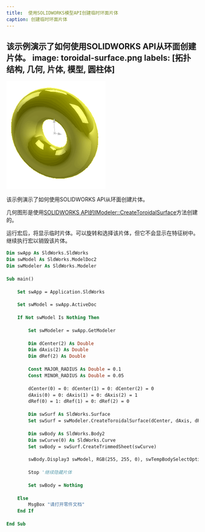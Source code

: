 ```yaml
---
title:  使用SOLIDWORKS模型API创建临时环面片体
caption: 创建临时环面片体
---
```

 该示例演示了如何使用SOLIDWORKS API从环面创建片体。
image: toroidal-surface.png
labels: [拓扑结构, 几何, 片体, 模型, 圆柱体]
---

![环面片体](toroidal-surface.png)

该示例演示了如何使用SOLIDWORKS API从环面创建片体。

几何图形是使用[SOLIDWORKS API的IModeler::CreateToroidalSurface](https://help.solidworks.com/2018/english/api/sldworksapi/solidworks.interop.sldworks~solidworks.interop.sldworks.imodeler~createtoroidalsurface.html)方法创建的。

运行宏后，将显示临时片体。可以旋转和选择该片体，但它不会显示在特征树中。继续执行宏以销毁该片体。

```vb
Dim swApp As SldWorks.SldWorks
Dim swModel As SldWorks.ModelDoc2
Dim swModeler As SldWorks.Modeler

Sub main()

    Set swApp = Application.SldWorks
    
    Set swModel = swApp.ActiveDoc
    
    If Not swModel Is Nothing Then
    
        Set swModeler = swApp.GetModeler
    
        Dim dCenter(2) As Double
        Dim dAxis(2) As Double
        Dim dRef(2) As Double
        
        Const MAJOR_RADIUS As Double = 0.1
        Const MINOR_RADIUS As Double = 0.05
        
        dCenter(0) = 0: dCenter(1) = 0: dCenter(2) = 0
        dAxis(0) = 0: dAxis(1) = 0: dAxis(2) = 1
        dRef(0) = 1: dRef(1) = 0: dRef(2) = 0
        
        Dim swSurf As SldWorks.Surface
        Set swSurf = swModeler.CreateToroidalSurface(dCenter, dAxis, dRef, MAJOR_RADIUS, MINOR_RADIUS)
        
        Dim swBody As SldWorks.Body2
        Dim swCurve(0) As SldWorks.Curve
        Set swBody = swSurf.CreateTrimmedSheet(swCurve)
        
        swBody.Display3 swModel, RGB(255, 255, 0), swTempBodySelectOptions_e.swTempBodySelectable
    
        Stop '继续隐藏片体
        
        Set swBody = Nothing
        
    Else
        MsgBox "请打开零件文档"
    End If
    
End Sub
```

